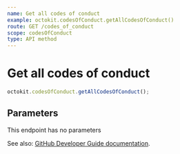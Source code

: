 ```yaml
---
name: Get all codes of conduct
example: octokit.codesOfConduct.getAllCodesOfConduct()
route: GET /codes_of_conduct
scope: codesOfConduct
type: API method
---
```


# Get all codes of conduct

```js
octokit.codesOfConduct.getAllCodesOfConduct();
```

## Parameters

This endpoint has no parameters

See also: [GitHub Developer Guide documentation](https://docs.github.com/v3/codes_of_conduct/#get-all-codes-of-conduct).
